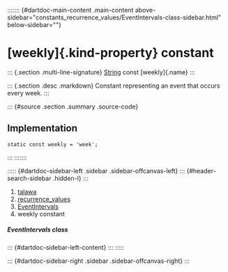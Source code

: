 ::::::: {#dartdoc-main-content .main-content above-sidebar="constants_recurrence_values/EventIntervals-class-sidebar.html" below-sidebar=""}
<div>

# [weekly]{.kind-property} constant

</div>

::: {.section .multi-line-signature}
[String](https://api.flutter.dev/flutter/dart-core/String-class.html)
const [weekly]{.name}
:::

::: {.section .desc .markdown}
Constant representing an event that occurs every week.
:::

::: {#source .section .summary .source-code}
## Implementation

``` language-dart
static const weekly = 'week';
```
:::
:::::::

::::: {#dartdoc-sidebar-left .sidebar .sidebar-offcanvas-left}
::: {#header-search-sidebar .hidden-l}
:::

1.  [talawa](../../index.html)
2.  [recurrence_values](../../constants_recurrence_values/)
3.  [EventIntervals](../../constants_recurrence_values/EventIntervals-class.html)
4.  weekly constant

##### EventIntervals class

::: {#dartdoc-sidebar-left-content}
:::
:::::

::: {#dartdoc-sidebar-right .sidebar .sidebar-offcanvas-right}
:::
